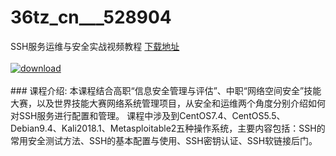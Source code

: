 # 36tz_cn___528904
SSH服务运维与安全实战视频教程
[下载地址](http://www.36tz.cn/article/528904 "下载地址")
<br/></br>[![download](http://36tz.cn/muke_img/2019_11_356-64-300x147.jpg "下载地址")](http://www.36tz.cn/article/528904 "下载地址")
<br/></br>### 课程介绍:
本课程结合高职“信息安全管理与评估”、中职“网络空间安全”技能大赛，以及世界技能大赛网络系统管理项目，从安全和运维两个角度分别介绍如何对SSH服务进行配置和管理。
课程中涉及到CentOS7.4、CentOS5.5、Debian9.4、Kali2018.1、Metasploitable2五种操作系统，主要内容包括：SSH的常用安全测试方法、SSH的基本配置与使用、SSH密钥认证、SSH软链接后门。


 
